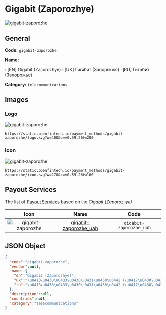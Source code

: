 
# Gigabit (Zaporozhye) 
![gigabit-zaporozhe](https://static.openfintech.io/payment_methods/gigabit-zaporozhe/logo.svg?w=400&c=v0.59.26#w200)  

## General 
**Code:** `gigabit-zaporozhe` 
 
**Name:** 
 
:	[EN] Gigabit (Zaporozhye) 
:	[UK] Гигабит (Запоріжжя) 
:	[RU] Гигабит (Запорожье) 
 
**Category:** `telecommunications` 
 

## Images 

### Logo 
![gigabit-zaporozhe](https://static.openfintech.io/payment_methods/gigabit-zaporozhe/logo.svg?w=400&c=v0.59.26#w200)  

```
https://static.openfintech.io/payment_methods/gigabit-zaporozhe/logo.svg?w=400&c=v0.59.26#w200
```  

### Icon 
![gigabit-zaporozhe](https://static.openfintech.io/payment_methods/gigabit-zaporozhe/icon.svg?w=278&c=v0.59.26#w100)  

```
https://static.openfintech.io/payment_methods/gigabit-zaporozhe/icon.svg?w=278&c=v0.59.26#w100
```  

## Payout Services 
 
The list of [Payout Services](/payout-services/) based on the _Gigabit (Zaporozhye)_ 

|Icon|Name|Code| 
|:---:|:---:|:---:| 
|![gigabit-zaporozhe](https://static.openfintech.io/payout_methods/gigabit-zaporozhe/icon.svg?w=278&c=v0.59.26#w40) |[gigabit-zaporozhe_uah](/payout-services/gigabit-zaporozhe_uah/)|`gigabit-zaporozhe_uah`| 
 

## JSON Object 

```json
{
  "code":"gigabit-zaporozhe",
  "vendor":null,
  "name":{
    "en":"Gigabit (Zaporozhye)",
    "uk":"\u0413\u0438\u0433\u0430\u0431\u0438\u0442 (\u0417\u0430\u043f\u043e\u0440\u0456\u0436\u0436\u044f)",
    "ru":"\u0413\u0438\u0433\u0430\u0431\u0438\u0442 (\u0417\u0430\u043f\u043e\u0440\u043e\u0436\u044c\u0435)"
  },
  "description":null,
  "countries":null,
  "category":"telecommunications"
}
```  
